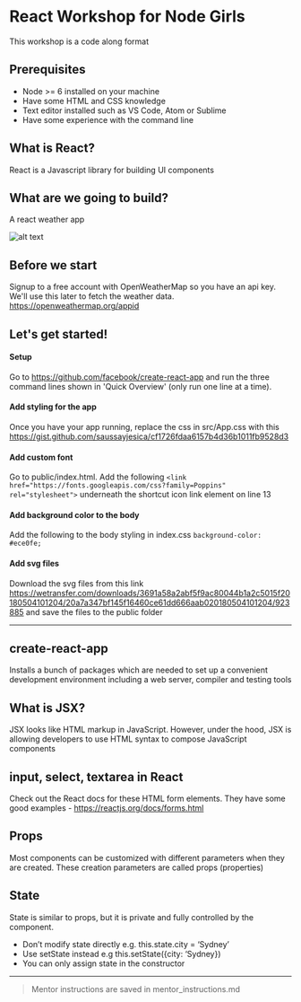 # React Workshop for Node Girls

This workshop is a code along format

## Prerequisites

* Node >= 6 installed on your machine
* Have some HTML and CSS knowledge
* Text editor installed such as VS Code, Atom or Sublime
* Have some experience with the command line

## What is React?

React is a Javascript library for building UI components

## What are we going to build?

A react weather app

![alt text](https://i.imgur.com/tteDZMy.png)

## Before we start

Signup to a free account with OpenWeatherMap so you have an api key. We'll use this later to fetch the weather data. https://openweathermap.org/appid

## Let's get started!

#### Setup

Go to https://github.com/facebook/create-react-app and run the three command lines shown in 'Quick Overview' (only run one line at a time).

#### Add styling for the app

Once you have your app running, replace the css in src/App.css with this https://gist.github.com/saussayjesica/cf1726fdaa6157b4d36b1011fb9528d3

#### Add custom font

Go to public/index.html. Add the following `<link href="https://fonts.googleapis.com/css?family=Poppins" rel="stylesheet">`
underneath the shortcut icon link element on line 13

#### Add background color to the body

Add the following to the body styling in index.css
`background-color: #ece0fe;`

#### Add svg files

Download the svg files from this link https://wetransfer.com/downloads/3691a58a2abf5f9ac80044b1a2c5015f20180504101204/20a7a347bf145f16460ce61dd666aab020180504101204/923885
and save the files to the public folder

---

## create-react-app

Installs a bunch of packages which are needed to set up a convenient development environment including a web server, compiler and testing tools

## What is JSX?

JSX looks like HTML markup in JavaScript. However, under the hood, JSX is allowing developers to use HTML syntax to compose JavaScript components

## input, select, textarea in React

Check out the React docs for these HTML form elements. They have some good examples - https://reactjs.org/docs/forms.html

## Props

Most components can be customized with different parameters when they are created. These creation parameters are called props (properties)

## State

State is similar to props, but it is private and fully controlled by the component.

* Don’t modify state directly e.g. this.state.city = ‘Sydney’
* Use setState instead e.g this.setState({city: ‘Sydney})
* You can only assign state in the constructor

---

> Mentor instructions are saved in mentor_instructions.md
